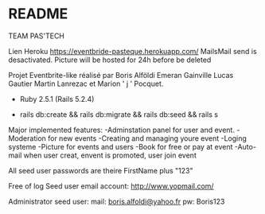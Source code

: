 # README
TEAM PAS'TECH 

Lien Heroku https://eventbride-pasteque.herokuapp.com/
MailsMail send is desactivated.
Picture will be hosted for 24h before be deleted

Projet Eventbrite-like réalisé par Boris Alföldi Emeran Gainville Lucas Gautier Martin Lanrezac et Marion ' j ' Pocquet.


* Ruby 2.5.1 (Rails 5.2.4)


* rails db:create && rails db:migrate && rails db:seed && rails s

Major implemented features:
-Adminstation panel for user and event.
-Moderation for new events
-Creating and managing youre event
-Loging systeme
-Picture for events and users
-Book for free or pay at event 
-Auto-mail when user creat, envent is promoted, user join event

All seed user passwords are theire FirstName plus "123"

Free of log Seed user email account: http://www.yopmail.com/


Administrator seed user:
mail: boris.alfoldi@yahoo.fr
pw: Boris123

